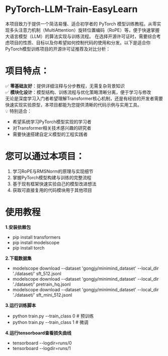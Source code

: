 # PyTorch-LLM-Train-EasyLearn
本项目致力于提供一个简洁易懂、适合初学者的 PyTorch 模型训练教程。从零实现多头注意力机制（MultiAttention）旋转位置编码（RoPE）等，便于快速掌握大语言模型（LLM）的算法实现与训练流程。
在选择开源许可证时，需要综合考虑项目的性质、目标以及你希望如何控制代码的使用和分发。以下是适合你PyTorch模型训练项目的开源许可证推荐及对比分析：

# 项目特点：  
✅ **零基础友好**：提供详细注释与分步教程，无需复杂背景知识  
✅ **模块化设计**：模型结构、训练流程与优化策略清晰分离，便于学习与修改  
无论是深度学习入门者希望理解Transformer核心机制，还是有经验的开发者需要快速实现实验原型，本项目都能为您提供清晰的代码示例与实用工具。  
💡 特别适合：  
- 希望系统学习PyTorch模型实现的学习者  
- 对Transformer相关技术感兴趣的研究者  
- 需要快速搭建自定义模型的工程实践者  

# 您可以通过本项目：  
1. 学习RoPE与RMSNorm的原理与实现细节  
2. 掌握PyTorch模型构建与训练的完整流程  
3. 基于现有框架快速实验自己的模型改进想法  
4. 获取可直接复用的代码模块用于其他项目  

# 使用教程
**1.安装依赖包**
- pip install transformers
- pip install modelscope
- pip install torch

**2.下载数据集**
- modelscope download --dataset 'gongjy/minimind_dataset' --local_dir './dataset/' sft_512.jsonl
- modelscope download --dataset 'gongjy/minimind_dataset' --local_dir './dataset/' pretrain_hq.jsonl
- modelscope download --dataset 'gongjy/minimind_dataset' --local_dir './dataset/' sft_mini_512.jsonl

**3.运行训练脚本**
- python train.py --train_class 0 # 预训练
- python train.py --train_class 1 # 微调

**4.运行tensorboard查看损失曲线**
- tensorboard --logdir=runs/0
- tensorboard --logdir=runs/1

